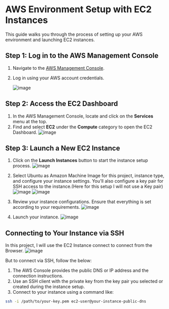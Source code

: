 # AWS Environment Setup with EC2 Instances

This guide walks you through the process of setting up your AWS environment and launching EC2 instances.

## Step 1: Log in to the AWS Management Console

1. Navigate to the [AWS Management Console](https://aws.amazon.com/console/).
2. Log in using your AWS account credentials.
   
   ![image](https://github.com/KBola98/aws-cloud-monitoring/assets/52285719/86a41007-f48f-4724-8b77-0d9db9d4a8ee)
   

## Step 2: Access the EC2 Dashboard

1. In the AWS Management Console, locate and click on the **Services** menu at the top.
2. Find and select **EC2** under the **Compute** category to open the EC2 Dashboard.
   ![image](https://github.com/KBola98/aws-cloud-monitoring/assets/52285719/a8fb3901-ae19-491b-b876-a14c54bb43b1)


## Step 3: Launch a New EC2 Instance

1. Click on the **Launch Instances** button to start the instance setup process.
   ![image](https://github.com/KBola98/aws-cloud-monitoring/assets/52285719/d7b926cf-2b70-487f-a770-af01764a6a8a)

3. Select Ubuntu as Amazon Machine Image for this project, instance type, and configure your instance settings. You'll also configure a key pair for SSH access to the instance.(Here for this setup I will not use a Key pair)
   ![image](https://github.com/KBola98/aws-cloud-monitoring/assets/52285719/6bdf1e71-6648-4310-a464-3c135e55ea80)
   ![image](https://github.com/KBola98/aws-cloud-monitoring/assets/52285719/d4f59a07-4c2c-4965-b414-8fc18d931bcc)


5. Review your instance configurations. Ensure that everything is set according to your requirements.
   ![image](https://github.com/KBola98/aws-cloud-monitoring/assets/52285719/e321028f-b544-4511-a80b-0d94221bbd2e)

7. Launch your instance.
   ![image](https://github.com/KBola98/aws-cloud-monitoring/assets/52285719/a9b88199-9a42-4e11-b7d5-8273478da570)


## Connecting to Your Instance via SSH

In this project, I will use the EC2 Instance connect to connect from the Browser.
   ![image](https://github.com/KBola98/aws-cloud-monitoring/assets/52285719/7a1d27f3-3b14-4287-a75e-970de8f6261c)


But to connect via SSH, follow the below:

1. The AWS Console provides the public DNS or IP address and the connection instructions.
2. Use an SSH client with the private key from the key pair you selected or created during the instance setup.
3. Connect to your instance using a command like:
   
```bash
ssh -i /path/to/your-key.pem ec2-user@your-instance-public-dns

   



